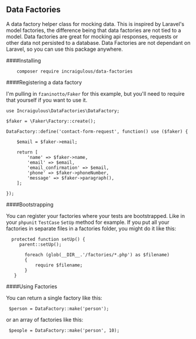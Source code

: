 Data Factories
--------------
A data factory helper class for mocking data. This is inspired by Laravel's model factories, the difference being that data factories are not tied to a model. Data factories are great for mocking api responses, requests or other data not persisted to a database. Data Factories are not dependant on Laravel, so you can use this package anywhere.

####Installing

```
    composer require incraigulous/data-factories
```

####Registering a data factory

I'm pulling in `fzaninotto/Faker` for this example, but you'll need to require that yourself if you want to use it.

```
use Incraigulous\DataFactories\DataFactory;

$faker = \Faker\Factory::create();

DataFactory::define('contact-form-request', function() use ($faker) {

    $email = $faker->email;

    return [
        'name' => $faker->name,
        'email' => $email,
        'email_confirmation' => $email,
        'phone' => $faker->phoneNumber,
        'message' => $faker->paragraph(),
    ];

});
```

####Bootstrapping

You can register your factories where your tests are bootstrapped. Like in your `phpunit` `TestCase` `SetUp` method for example. If you put all your factories in separate files in a factories folder, you might do it like this:

```
  protected function setUp() {
     parent::setUp();
  
       foreach (glob(__DIR__.'/factories/*.php') as $filename)
       {
           require $filename;
       }
   }
```

####Using Factories

You can return a single factory like this:

```
 $person = DataFactory::make('person');
```
or an array of factories like this:

```
 $people = DataFactory::make('person', 10);
```




